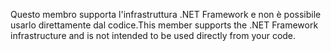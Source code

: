 <span data-ttu-id="a2c11-101">Questo membro supporta l'infrastruttura .NET Framework e non è possibile usarlo direttamente dal codice.</span><span class="sxs-lookup"><span data-stu-id="a2c11-101">This member supports the .NET Framework infrastructure and is not intended to be used directly from your code.</span></span>